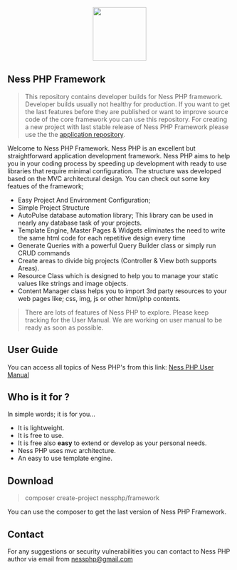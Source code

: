 <p align="center">
  <img width="120" src="https://raw.githubusercontent.com/nessphp/framework/master/Application/Content/img/ness_maintenance_mode.png">
</p>

## Ness PHP Framework
> This repository contains developer builds for Ness PHP framework. Developer builds usually not healthy for production. If you want to get the last features before they are published or want to improve source code of the core framework you can use this repository. For creating a new project with last stable release of Ness PHP Framework please use the  the [application repository](https://github.com/nessphp/application).


Welcome to Ness PHP Framework. Ness PHP is an excellent but straightforward application development framework. Ness PHP aims to help you in your coding process by speeding up development with ready to use libraries that require minimal configuration. The structure was developed based on the MVC architectural design. You can check out some key featues of the framework;
   - Easy Project And Environment Configuration; 
   - Simple Project Structure
   - AutoPulse database automation library; This library can be used in nearly any database task of your projects.
   - Template Engine, Master Pages & Widgets eliminates the need to write the same html code for each repetitive design every time
   - Generate Queries with a powerful Query Builder class or simply run CRUD commands
   - Create areas to divide big projects (Controller & View both supports Areas).
   - Resource Class which is designed to help you to manage your static values like strings and image objects.
   - Content Manager class helps you to import 3rd party resources to your web pages like; css, img, js or other html/php contents.


> There are lots of features of Ness PHP to explore. Please keep tracking for the User Manual. We are working on user manual to be ready as soon as possible.


## User Guide
You can access all topics of Ness PHP's from  this link:
[Ness PHP User Manual](https://nessphp.github.io/ "Ness PHP User Manual")

## Who is it for ?
In simple words; it is for you...
  - It is lightweight.
  - It is free to use.
  - It is free also <b>easy</b> to extend or develop as your personal needs.
  - Ness PHP uses mvc architecture.
  - An easy to use template engine.
  
  
## Download

<blockquote>
  composer create-project nessphp/framework
</blockquote>
You can use the composer to get the last version of Ness PHP Framework. 



## Contact
For any suggestions or security vulnerabilities you can contact to  Ness PHP author via email from [nessphp@gmail.com](nessphp@gmail.com) 




